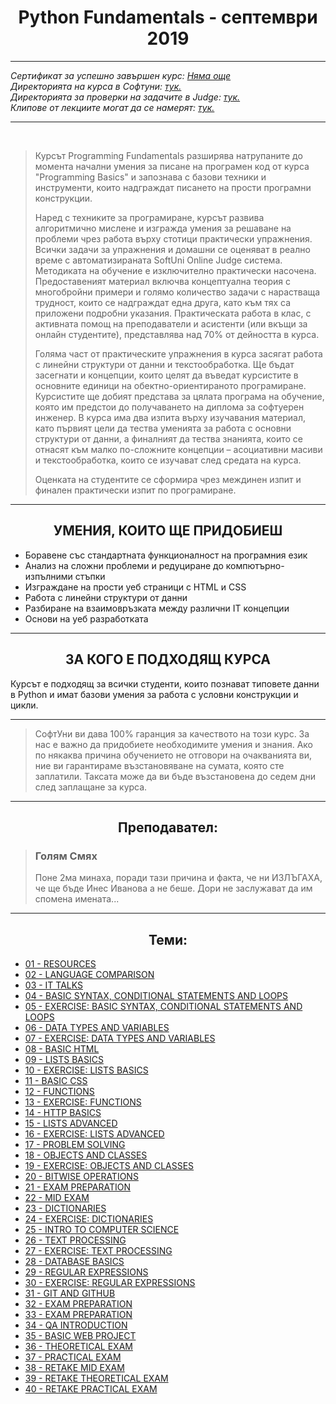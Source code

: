 <h1 align="center">Python Fundamentals - септември 2019</h1>

<hr>
    <p><i>
        Сертификат за успешно завършен курс: <a href="">Няма още</a><br>
        Директорията на курса в Софтуни: <a href="https://softuni.bg/trainings/2442/python-fundamentals-september-2019#lesson-14375">тук.</a><br>
        Директорията за проверки на задачите в Judge: <a href="https://judge.softuni.bg/Contests#!/List/ByCategory/191/Python-Fundamentals">тук.</a><br>
        Клипове от лекциите могат да се намерят: <a href="https://www.youtube.com/playlist?list=PLdu5EMqCM5n9dVaydZdRvycQf3WRrpbVW">тук.</a><br>
    </i></p>
<hr>

<br>
<blockquote>
    <p>
        Курсът Programming Fundamentals разширява натрупаните до момента начални умения за писане на програмен код от курса "Programming Basics" и запознава с базови техники и инструменти, които надграждат писането на прости програмни конструкции.
    </p>
    <p>
        Наред с техниките за програмиране, курсът развива алгоритмично мислене и изгражда умения за решаване на проблеми чрез работа върху стотици практически упражнения. Всички задачи за упражнения и домашни се оценяват в реално време с автоматизираната SoftUni Online Judge система. Методиката на обучение е изключително практически насочена. Предоставеният материал включва концептуална теория с многобройни примери и голямо количество задачи с нарастваща трудност, които се надграждат една друга, като към тях са приложени подробни указания. Практическата работа в клас, с активната помощ на преподаватели и асистенти (или вкъщи за онлайн студентите), представлява над 70% от дейността в курса.
    </p>
    <p>
        Голяма част от практическите упражнения в курса засягат работа с линейни структури от данни и текстообработка. Ще бъдат засегнати и концепции, които целят да въведат курсистите в основните единици на обектно-ориентираното програмиране. Курсистите ще добият представа за цялата програма на обучение, която им предстои до получаването на диплома за софтуерен инженер. В курса има два изпита върху изучавания материал, като първият цели да тества уменията за работа с основни структури от данни, а финалният да тества знанията, които се отнасят към малко по-сложните концепции – асоциативни масиви и текстообработка, които се изучават след средата на курса.
    </p>
    <p>
        Оценката на студентите се сформира чрез междинен изпит и финален практически изпит по програмиране.
    </p>
</blockquote>

<hr>

<h2 align="center">УМЕНИЯ, КОИТО ЩЕ ПРИДОБИЕШ</h2>
<ul>
    <li>Боравене със стандартната функционалност на програмния език</li>
    <li>Анализ на сложни проблеми и редуциране до компютърно-изпълними стъпки</li>
    <li>Изграждане на прости уеб страници с HTML и CSS</li>
    <li>Работа с линейни структури от данни</li>
    <li>Разбиране на взаимовръзката между различни IT концепции</li>
    <li>Основи на уеб разработката</li>
</ul>

<hr>
<h2 align="center">ЗА КОГО Е ПОДХОДЯЩ КУРСА</h2>
<p>
    Курсът е подходящ за всички студенти, които познават типовете данни в Python и имат базови умения за работа с условни конструкции и цикли.
<p>
<hr>

<blockquote>
    <p>
        СофтУни ви дава 100% гаранция за качеството на този курс. За нас е важно да придобиете необходимите умения и знания. Ако по някаква причина обучението не отговори на очакванията ви, ние ви гарантираме възстановяване на сумата, която сте заплатили. Таксата може да ви бъде възстановена до седем дни след заплащане за курса.
    </p>
</blockquote>

<hr>

<h2 align="center">Преподавател:</h2>
<blockquote>
    <h3>Голям Смях</h3>
    <p>
        Поне 2ма минаха, поради тази причина и факта, че ни ИЗЛЪГАХА, че ще бъде Инес Иванова а не беше. Дори не заслужават да им спомена имената...
    </p>
</blockquote>

<hr>
<h2 align="center">Теми:</h2>
<ul>
    <li> <a href="#">01 - RESOURCES</a> </li>
    <li> <a href="#">02 - LANGUAGE COMPARISON</a> </li>
    <li> <a href="#">03 - IT TALKS</a> </li>
    <li> <a href="#">04 - BASIC SYNTAX, CONDITIONAL STATEMENTS AND LOOPS</a> </li>
    <li> <a href="#">05 - EXERCISE: BASIC SYNTAX, CONDITIONAL STATEMENTS AND LOOPS</a> </li>
    <li> <a href="#">06 - DATA TYPES AND VARIABLES</a> </li>
    <li> <a href="#">07 - EXERCISE: DATA TYPES AND VARIABLES</a> </li>
    <li> <a href="#">08 - BASIC HTML</a> </li>
    <li> <a href="#">09 - LISTS BASICS</a> </li>
    <li> <a href="#">10 - EXERCISE: LISTS BASICS</a> </li>
    <li> <a href="#">11 - BASIC CSS</a> </li>
    <li> <a href="#">12 - FUNCTIONS</a> </li>
    <li> <a href="#">13 - EXERCISE: FUNCTIONS</a> </li>
    <li> <a href="#">14 - HTTP BASICS</a> </li>
    <li> <a href="#">15 - LISTS ADVANCED</a> </li>
    <li> <a href="#">16 - EXERCISE: LISTS ADVANCED</a> </li>
    <li> <a href="#">17 - PROBLEM SOLVING</a> </li>
    <li> <a href="#">18 - OBJECTS AND CLASSES</a> </li>
    <li> <a href="#">19 - EXERCISE: OBJECTS AND CLASSES</a> </li>
    <li> <a href="#">20 - BITWISE OPERATIONS</a> </li>
    <li> <a href="#">21 - EXAM PREPARATION</a> </li>
    <li> <a href="#">22 - MID EXAM</a> </li>
    <li> <a href="#">23 - DICTIONARIES</a> </li>
    <li> <a href="#">24 - EXERCISE: DICTIONARIES</a> </li>
    <li> <a href="#">25 - INTRO TO COMPUTER SCIENCE</a> </li>
    <li> <a href="#">26 - TEXT PROCESSING</a> </li>
    <li> <a href="#">27 - EXERCISE: TEXT PROCESSING</a> </li>
    <li> <a href="#">28 - DATABASE BASICS</a> </li>
    <li> <a href="#">29 - REGULAR EXPRESSIONS</a> </li>
    <li> <a href="#">30 - EXERCISE: REGULAR EXPRESSIONS</a> </li>
    <li> <a href="#">31 - GIT AND GITHUB</a> </li>
    <li> <a href="#">32 - EXAM PREPARATION</a> </li>
    <li> <a href="#">33 - EXAM PREPARATION</a> </li>
    <li> <a href="#">34 - QA INTRODUCTION</a> </li>
    <li> <a href="#">35 - BASIC WEB PROJECT</a> </li>
    <li> <a href="#">36 - THEORETICAL EXAM</a> </li>
    <li> <a href="#">37 - PRACTICAL EXAM</a> </li>
    <li> <a href="#">38 - RETAKE MID EXAM</a> </li>
    <li> <a href="#">39 - RETAKE THEORETICAL EXAM</a> </li>
    <li> <a href="#">40 - RETAKE PRACTICAL EXAM</a> </li>
</ul>
